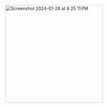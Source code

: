<img width="312" alt="Screenshot 2024-01-28 at 8 25 11 PM" src="https://github.com/sudheendranTV/Cricket-Score/assets/64137536/60bdf7e4-3104-4357-b50c-a29b352bf6e1">

